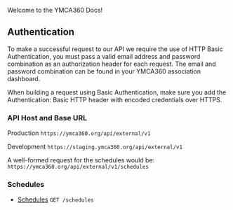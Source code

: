 Welcome to the YMCA360 Docs!

## Authentication

To make a successful request to our API we require the use of HTTP Basic Authentication, you must pass a valid email address and password combination as an authorization header for each request. The email and password combination can be found in your YMCA360 association dashboard.

When building a request using Basic Authentication, make sure you add the Authentication: Basic HTTP header with encoded credentials over HTTPS.

### API Host and Base URL

Production  `https://ymca360.org/api/external/v1`

Development `https://staging.ymca360.org/api/external/v1`

A well-formed request for the schedules would be: `https://ymca360.org/api/external/v1/schedules`

### Schedules

* [Schedules](docs/schedules.md) `GET /schedules`
